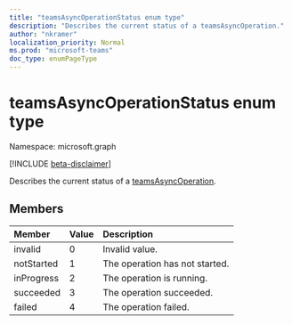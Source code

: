 ```yaml
---
title: "teamsAsyncOperationStatus enum type"
description: "Describes the current status of a teamsAsyncOperation."
author: "nkramer"
localization_priority: Normal
ms.prod: "microsoft-teams"
doc_type: enumPageType
---
```


# teamsAsyncOperationStatus enum type

Namespace: microsoft.graph

[!INCLUDE [beta-disclaimer](../../includes/beta-disclaimer.md)]

Describes the current status of a [teamsAsyncOperation](teamsasyncoperation.md).

## Members

| Member | Value| Description |
|:---------------|:--------|:----------|
|invalid|0|Invalid value.|
|notStarted|1|The operation has not started.|
|inProgress|2|The operation is running.|
|succeeded|3|The operation succeeded.|
|failed|4|The operation failed.|
